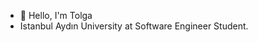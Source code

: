 
- 👀 Hello, I'm Tolga
- Istanbul Aydın University at Software Engineer Student.

<!---
tolgasavass/tolgasavass is a ✨ special ✨ repository because its `README.md` (this file) appears on your GitHub profile.
You can click the Preview link to take a look at your changes.
--->
